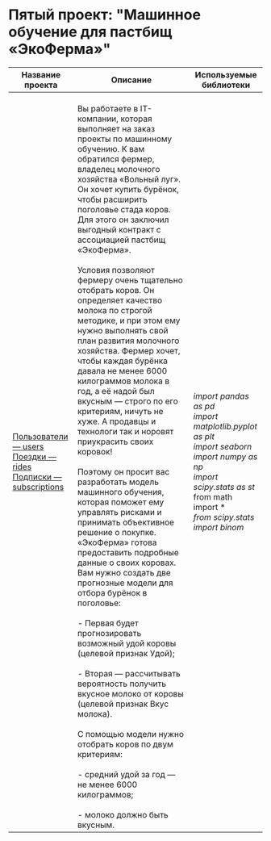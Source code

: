 # Пятый проект: "Машинное обучение для пастбищ «ЭкоФерма»"

| Название проекта | Описание | Используемые библиотеки |
|------------------|----------|--------------------------|
| [Пользователи — users](users_go.csv)<br>[Поездки — rides](rides_go.csv)<br>[Подписки — subscriptions](subscriptions_go.csv) | <br>Вы работаете в IT-компании, которая выполняет на заказ проекты по машинному обучению. К вам обратился фермер, владелец молочного хозяйства «Вольный луг». Он хочет купить бурёнок, чтобы расширить поголовье стада коров. Для этого он заключил выгодный контракт с ассоциацией пастбищ «ЭкоФерма».<br><br>Условия позволяют фермеру очень тщательно отобрать коров. Он определяет качество молока по строгой методике, и при этом ему нужно выполнять свой план развития молочного хозяйства. Фермер хочет, чтобы каждая бурёнка давала не менее 6000 килограммов молока в год, а её надой был вкусным — строго по его критериям, ничуть не хуже. А продавцы и технологи так и норовят приукрасить своих коровок!<br><br>Поэтому он просит вас разработать модель машинного обучения, которая поможет ему управлять рисками и принимать объективное решение о покупке. «ЭкоФерма» готова предоставить подробные данные о своих коровах. Вам нужно создать две прогнозные модели для отбора бурёнок в поголовье:<br><br> - Первая будет прогнозировать возможный удой коровы (целевой признак Удой);<br><br> - Вторая — рассчитывать вероятность получить вкусное молоко от коровы (целевой признак Вкус молока).<br><br>С помощью модели нужно отобрать коров по двум критериям:<br><br> - средний удой за год — не менее 6000 килограммов;<br><br> - молоко должно быть вкусным.<br> | *import pandas as pd* <br> *import matplotlib.pyplot as plt*<br>*import seaborn*<br>*import numpy as np*<br>*import scipy.stats as st*<br>from math import *<br>*from scipy.stats import binom*<br>|


